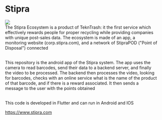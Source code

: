 # Stipra
<img src="https://www.stipra.com/images/iphone-mockup.png" >
<div align="left">
The Stipra Ecosystem is a product of TeknTrash: it the first service which effectively rewards people for proper recycling while providing companies with unique post-sales data. The ecosystem is made of an app, a monitoring website (corp.stipra.com), and a network of StipraPOD ("Point of Disposal") connected<br><br>

This repository is the android app of the Stipra system. The app uses the camera to read barcodes, send their data to a backend server, and finally the video to be processed. The backend then processes the video, looking for barcodes, checks with an online service what is the name of the product of that barcode, and if there is a reward associated. It then sends a message to the user with the points obtained<br><br>

This code is developed in Flutter and can run in Android and IOS
  
https://www.stipra.com
<div>
